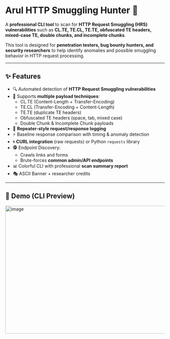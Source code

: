 # Arul HTTP Smuggling Hunter 🚀

A **professional CLI tool** to scan for **HTTP Request Smuggling (HRS) vulnerabilities** such as **CL.TE, TE.CL, TE.TE, obfuscated TE headers, mixed-case TE, double chunks, and incomplete chunks**.  

This tool is designed for **penetration testers, bug bounty hunters, and security researchers** to help identify anomalies and possible smuggling behavior in HTTP request processing.

---

## ✨ Features
- 🔍 Automated detection of **HTTP Request Smuggling vulnerabilities**
- 📡 Supports **multiple payload techniques**:
  - CL.TE (Content-Length + Transfer-Encoding)
  - TE.CL (Transfer-Encoding + Content-Length)
  - TE.TE (duplicate TE headers)
  - Obfuscated TE headers (space, tab, mixed case)
  - Double Chunk & Incomplete Chunk payloads
- 📑 **Repeater-style request/response logging**
- ⚡ Baseline response comparison with timing & anomaly detection
- 🌀 **CURL integration** (raw requests) or Python `requests` library
- 🕵️ Endpoint Discovery:
  - Crawls links and forms
  - Brute-forces **common admin/API endpoints**
- 📊 Colorful CLI with professional **scan summary report**
- 🎭 ASCII Banner + researcher credits

---

## 📸 Demo (CLI Preview)

<img width="627" height="404" alt="image" src="https://github.com/user-attachments/assets/e1a4af9e-0a13-464a-8a09-f60e1588c492" />


